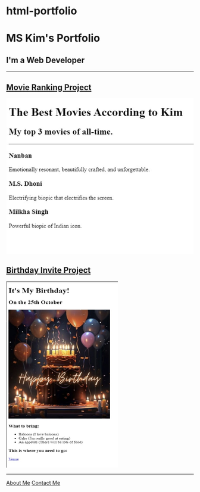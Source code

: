# html-portfolio
<!DOCTYPE html>
<html lang="en">
<head>
    <meta charset="UTF-8">
    <meta name="viewport" content="width=device-width, initial-scale=1.0">
    
</head>
<body>
    <h1>MS Kim's Portfolio</h1>
    <h2>I'm a Web Developer</h2>
    <hr>
    <h2><a href="movie.html">Movie Ranking Project</a></h2>
    <img src="h1.jpg" alt="First-task" style="width:100px,height=100px">
    <h2><a href="Birthday.html">Birthday Invite Project</a></h2>
    <img src="h2.jpg" alt="Second-task" style="width: 300px; height: 500px;">
    <hr>
    <a href="About.html">About Me</a>
    <a href="Contact.html">Contact Me</a>
</body>
</html>
